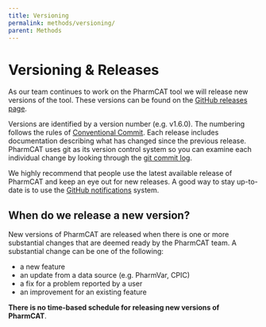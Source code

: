 ```yaml
---
title: Versioning
permalink: methods/versioning/
parent: Methods
---
```


# Versioning & Releases

As our team continues to work on the PharmCAT tool we will release new versions of the tool. These versions can be
found on the [GitHub releases page](https://github.com/PharmGKB/PharmCAT/releases).

Versions are identified by a version number (e.g. v1.6.0). The numbering follows the rules of
[Conventional Commit](https://www.conventionalcommits.org/en/v1.0.0/). Each release includes documentation describing
what has changed since the previous release. PharmCAT uses git as its version control system so you can examine each 
individual change by looking through the [git commit log](https://github.com/PharmGKB/PharmCAT/commits/development).

We highly recommend that people use the latest available release of PharmCAT and keep an eye out for new releases. A
good way to stay up-to-date is to use the [GitHub notifications](https://docs.github.com/en/account-and-profile/managing-subscriptions-and-notifications-on-github/setting-up-notifications/about-notifications)
system.


## When do we release a new version?

New versions of PharmCAT are released when there is one or more substantial changes that are deemed ready by the 
PharmCAT team. A substantial change can be one of the following:

- a new feature
- an update from a data source (e.g. PharmVar, CPIC)
- a fix for a problem reported by a user
- an improvement for an existing feature

**There is no time-based schedule for releasing new versions of PharmCAT**. 
